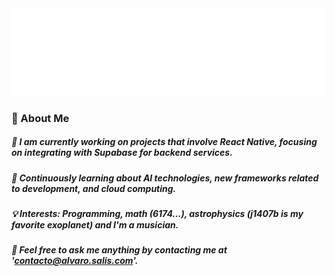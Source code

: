 <div align="center">
    <img src="hello.svg" width="700" alt="css-in-readme">
</div>

### 🚀 About Me

##### 🔭 I am currently working on projects that involve React Native, focusing on integrating with Supabase for backend services.

##### 🌱 Continuously learning about AI technologies, new frameworks related to development, and cloud computing.

##### 💡 Interests: Programming, math (6174...), astrophysics (j1407b is my favorite exoplanet) and I'm a musician.

##### 💬 Feel free to ask me anything by contacting me at 'contacto@alvaro.salis.com'.
